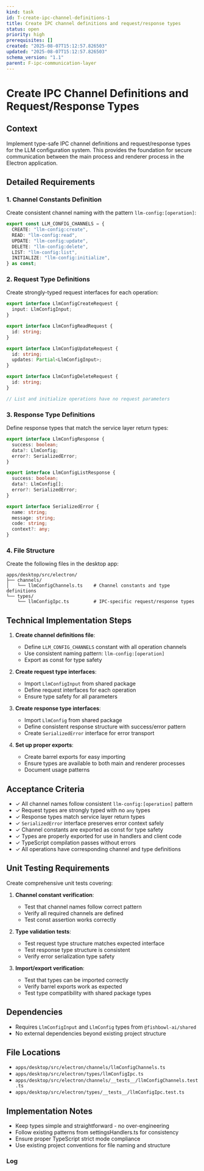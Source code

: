 ```yaml
---
kind: task
id: T-create-ipc-channel-definitions-1
title: Create IPC channel definitions and request/response types
status: open
priority: high
prerequisites: []
created: "2025-08-07T15:12:57.826503"
updated: "2025-08-07T15:12:57.826503"
schema_version: "1.1"
parent: F-ipc-communication-layer
---
```


# Create IPC Channel Definitions and Request/Response Types

## Context

Implement type-safe IPC channel definitions and request/response types for the LLM configuration system. This provides the foundation for secure communication between the main process and renderer process in the Electron application.

## Detailed Requirements

### 1. Channel Constants Definition

Create consistent channel naming with the pattern `llm-config:[operation]`:

```typescript
export const LLM_CONFIG_CHANNELS = {
  CREATE: "llm-config:create",
  READ: "llm-config:read",
  UPDATE: "llm-config:update",
  DELETE: "llm-config:delete",
  LIST: "llm-config:list",
  INITIALIZE: "llm-config:initialize",
} as const;
```

### 2. Request Type Definitions

Create strongly-typed request interfaces for each operation:

```typescript
export interface LlmConfigCreateRequest {
  input: LlmConfigInput;
}

export interface LlmConfigReadRequest {
  id: string;
}

export interface LlmConfigUpdateRequest {
  id: string;
  updates: Partial<LlmConfigInput>;
}

export interface LlmConfigDeleteRequest {
  id: string;
}

// List and initialize operations have no request parameters
```

### 3. Response Type Definitions

Define response types that match the service layer return types:

```typescript
export interface LlmConfigResponse {
  success: boolean;
  data?: LlmConfig;
  error?: SerializedError;
}

export interface LlmConfigListResponse {
  success: boolean;
  data?: LlmConfig[];
  error?: SerializedError;
}

export interface SerializedError {
  name: string;
  message: string;
  code: string;
  context?: any;
}
```

### 4. File Structure

Create the following files in the desktop app:

```
apps/desktop/src/electron/
├── channels/
│   └── llmConfigChannels.ts    # Channel constants and type definitions
└── types/
    └── llmConfigIpc.ts         # IPC-specific request/response types
```

## Technical Implementation Steps

1. **Create channel definitions file**:
   - Define `LLM_CONFIG_CHANNELS` constant with all operation channels
   - Use consistent naming pattern: `llm-config:[operation]`
   - Export as const for type safety

2. **Create request type interfaces**:
   - Import `LlmConfigInput` from shared package
   - Define request interfaces for each operation
   - Ensure type safety for all parameters

3. **Create response type interfaces**:
   - Import `LlmConfig` from shared package
   - Define consistent response structure with success/error pattern
   - Create `SerializedError` interface for error transport

4. **Set up proper exports**:
   - Create barrel exports for easy importing
   - Ensure types are available to both main and renderer processes
   - Document usage patterns

## Acceptance Criteria

- ✓ All channel names follow consistent `llm-config:[operation]` pattern
- ✓ Request types are strongly typed with no `any` types
- ✓ Response types match service layer return types
- ✓ `SerializedError` interface preserves error context safely
- ✓ Channel constants are exported as const for type safety
- ✓ Types are properly exported for use in handlers and client code
- ✓ TypeScript compilation passes without errors
- ✓ All operations have corresponding channel and type definitions

## Unit Testing Requirements

Create comprehensive unit tests covering:

1. **Channel constant verification**:
   - Test that channel names follow correct pattern
   - Verify all required channels are defined
   - Test const assertion works correctly

2. **Type validation tests**:
   - Test request type structure matches expected interface
   - Test response type structure is consistent
   - Verify error serialization type safety

3. **Import/export verification**:
   - Test that types can be imported correctly
   - Verify barrel exports work as expected
   - Test type compatibility with shared package types

## Dependencies

- Requires `LlmConfigInput` and `LlmConfig` types from `@fishbowl-ai/shared`
- No external dependencies beyond existing project structure

## File Locations

- `apps/desktop/src/electron/channels/llmConfigChannels.ts`
- `apps/desktop/src/electron/types/llmConfigIpc.ts`
- `apps/desktop/src/electron/channels/__tests__/llmConfigChannels.test.ts`
- `apps/desktop/src/electron/types/__tests__/llmConfigIpc.test.ts`

## Implementation Notes

- Keep types simple and straightforward - no over-engineering
- Follow existing patterns from settingsHandlers.ts for consistency
- Ensure proper TypeScript strict mode compliance
- Use existing project conventions for file naming and structure

### Log
